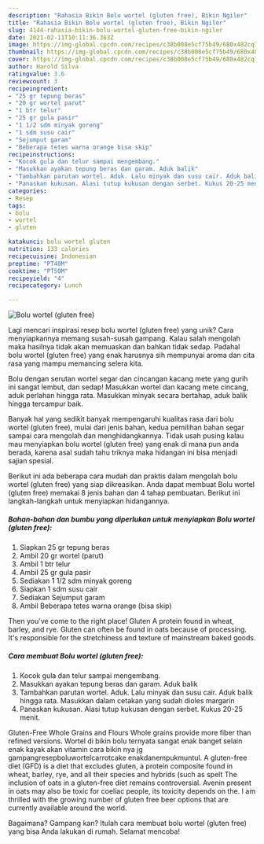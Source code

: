 ```yaml
---
description: "Rahasia Bikin Bolu wortel (gluten free), Bikin Ngiler"
title: "Rahasia Bikin Bolu wortel (gluten free), Bikin Ngiler"
slug: 4144-rahasia-bikin-bolu-wortel-gluten-free-bikin-ngiler
date: 2021-02-11T10:11:36.363Z
image: https://img-global.cpcdn.com/recipes/c38b008e5cf75b49/680x482cq70/bolu-wortel-gluten-free-foto-resep-utama.jpg
thumbnail: https://img-global.cpcdn.com/recipes/c38b008e5cf75b49/680x482cq70/bolu-wortel-gluten-free-foto-resep-utama.jpg
cover: https://img-global.cpcdn.com/recipes/c38b008e5cf75b49/680x482cq70/bolu-wortel-gluten-free-foto-resep-utama.jpg
author: Harold Silva
ratingvalue: 3.6
reviewcount: 3
recipeingredient:
- "25 gr tepung beras"
- "20 gr wortel parut"
- "1 btr telur"
- "25 gr gula pasir"
- "1 1/2 sdm minyak goreng"
- "1 sdm susu cair"
- "Sejumput garam"
- "Beberapa tetes warna orange bisa skip"
recipeinstructions:
- "Kocok gula dan telur sampai mengembang."
- "Masukkan ayakan tepung beras dan garam. Aduk balik"
- "Tambahkan parutan wortel. Aduk. Lalu minyak dan susu cair. Aduk balik hingga rata. Masukkan dalam cetakan yang sudah dioles margarin"
- "Panaskan kukusan. Alasi tutup kukusan dengan serbet. Kukus 20-25 menit."
categories:
- Resep
tags:
- bolu
- wortel
- gluten

katakunci: bolu wortel gluten 
nutrition: 133 calories
recipecuisine: Indonesian
preptime: "PT40M"
cooktime: "PT50M"
recipeyield: "4"
recipecategory: Lunch

---
```



![Bolu wortel (gluten free)](https://img-global.cpcdn.com/recipes/c38b008e5cf75b49/680x482cq70/bolu-wortel-gluten-free-foto-resep-utama.jpg)

Lagi mencari inspirasi resep bolu wortel (gluten free) yang unik? Cara menyiapkannya memang susah-susah gampang. Kalau salah mengolah maka hasilnya tidak akan memuaskan dan bahkan tidak sedap. Padahal bolu wortel (gluten free) yang enak harusnya sih mempunyai aroma dan cita rasa yang mampu memancing selera kita.

Bolu dengan serutan wortel segar dan cincangan kacang mete yang gurih ini sangat lembut, dan sedap! Masukkan wortel dan kacang mete cincang, aduk perlahan hingga rata. Masukkan minyak secara bertahap, aduk balik hingga tercampur baik.

Banyak hal yang sedikit banyak mempengaruhi kualitas rasa dari bolu wortel (gluten free), mulai dari jenis bahan, kedua pemilihan bahan segar sampai cara mengolah dan menghidangkannya. Tidak usah pusing kalau mau menyiapkan bolu wortel (gluten free) yang enak di mana pun anda berada, karena asal sudah tahu triknya maka hidangan ini bisa menjadi sajian spesial.


Berikut ini ada beberapa cara mudah dan praktis dalam mengolah bolu wortel (gluten free) yang siap dikreasikan. Anda dapat membuat Bolu wortel (gluten free) memakai 8 jenis bahan dan 4 tahap pembuatan. Berikut ini langkah-langkah untuk menyiapkan hidangannya.

<!--inarticleads1-->

##### Bahan-bahan dan bumbu yang diperlukan untuk menyiapkan Bolu wortel (gluten free):

1. Siapkan 25 gr tepung beras
1. Ambil 20 gr wortel (parut)
1. Ambil 1 btr telur
1. Ambil 25 gr gula pasir
1. Sediakan 1 1/2 sdm minyak goreng
1. Siapkan 1 sdm susu cair
1. Sediakan Sejumput garam
1. Ambil Beberapa tetes warna orange (bisa skip)


Then you&#39;ve come to the right place! Gluten A protein found in wheat, barley, and rye. Gluten can often be found in oats because of processing. It&#39;s responsible for the stretchiness and texture of mainstream baked goods. 

<!--inarticleads2-->

##### Cara membuat Bolu wortel (gluten free):

1. Kocok gula dan telur sampai mengembang.
1. Masukkan ayakan tepung beras dan garam. Aduk balik
1. Tambahkan parutan wortel. Aduk. Lalu minyak dan susu cair. Aduk balik hingga rata. Masukkan dalam cetakan yang sudah dioles margarin
1. Panaskan kukusan. Alasi tutup kukusan dengan serbet. Kukus 20-25 menit.


Gluten-Free Whole Grains and Flours Whole grains provide more fiber than refined versions. Wortel di bikin bolu ternyata sangat enak banget selain enak kayak akan vitamin cara bikin nya jg gampangresepboluwortelcarrotcake enakdanempukmuntul. A gluten-free diet (GFD) is a diet that excludes gluten, a protein composite found in wheat, barley, rye, and all their species and hybrids (such as spelt The inclusion of oats in a gluten-free diet remains controversial. Avenin present in oats may also be toxic for coeliac people, its toxicity depends on the. I am thrilled with the growing number of gluten free beer options that are currently available around the world. 

Bagaimana? Gampang kan? Itulah cara membuat bolu wortel (gluten free) yang bisa Anda lakukan di rumah. Selamat mencoba!
